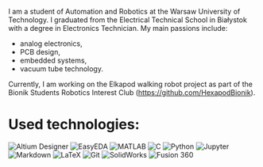 I am a student of Automation and Robotics at the Warsaw University of Technology. I graduated from the Electrical Technical School in Białystok with a degree in Electronics Technician. My main passions include:

- analog electronics,
- PCB design,
- embedded systems,
- vacuum tube technology.

Currently, I am working on the Elkapod walking robot project as part of the Bionik Students Robotics Interest Club (https://github.com/HexapodBionik).


# Used technologies:
![Altium Designer](https://img.shields.io/badge/Altium_Designer-%23A5915F.svg?style=for-the-badge&logo=altiumdesigner&logoColor=white)
![EasyEDA](https://img.shields.io/badge/EasyEDA-%23009DE2.svg?style=for-the-badge&logo=easyeda&logoColor=white)
![MATLAB](https://img.shields.io/badge/MATLAB-%23FF6F00.svg?style=for-the-badge&logo=mathworks&logoColor=white)
![C](https://img.shields.io/badge/c-%2300599C.svg?style=for-the-badge&logo=c&logoColor=white)
![Python](https://img.shields.io/badge/python-3670A0?style=for-the-badge&logo=python&logoColor=ffdd54)
![Jupyter](https://img.shields.io/badge/Jupyter-%23F37626.svg?style=for-the-badge&logo=jupyter&logoColor=white)
![Markdown](https://img.shields.io/badge/Markdown-%23000000.svg?style=for-the-badge&logo=markdown&logoColor=white)
![LaTeX](https://img.shields.io/badge/LaTeX-%23008080.svg?style=for-the-badge&logo=latex&logoColor=white)
![Git](https://img.shields.io/badge/git-%23F05033.svg?style=for-the-badge&logo=git&logoColor=white)
![SolidWorks](https://img.shields.io/badge/SolidWorks-%23FF0000.svg?style=for-the-badge&logo=dassaultsystemes&logoColor=white)
![Fusion 360](https://img.shields.io/badge/Fusion_360-%23F77F00.svg?style=for-the-badge&logo=autodesk&logoColor=white)  

<!---
# GitHub statistics:
![](https://github-readme-stats.vercel.app/api?username=psienkie&theme=dark&hide_border=false&include_all_commits=true&count_private=false)<br/>
![](https://nirzak-streak-stats.vercel.app/?user=psienkie&theme=dark&hide_border=false)<br/>
![](https://github-readme-stats.vercel.app/api/top-langs/?username=psienkie&theme=dark&hide_border=false&include_all_commits=true&count_private=false&layout=compact)

---
[![](https://visitcount.itsvg.in/api?id=psienkie&icon=0&color=0)](https://visitcount.itsvg.in)
-->

